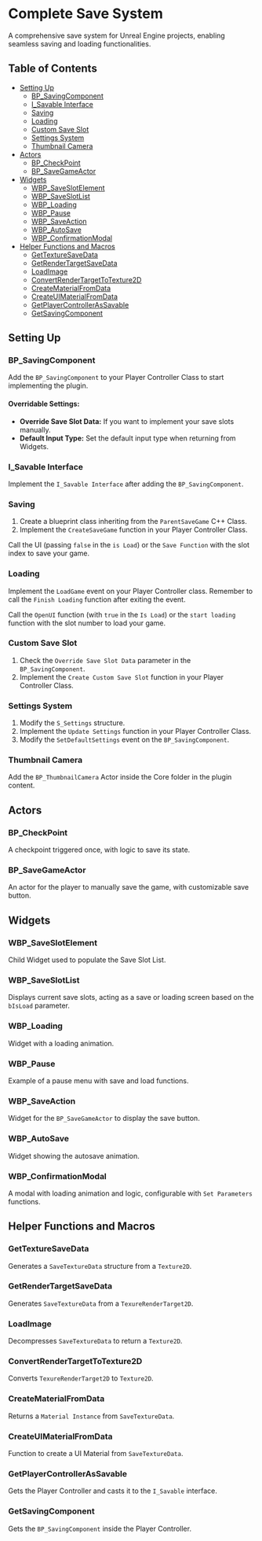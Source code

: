 # Complete Save System

A comprehensive save system for Unreal Engine projects, enabling seamless saving and loading functionalities.

## Table of Contents
- [Setting Up](#setting-up)
    - [BP_SavingComponent](#bp_savingcomponent)
    - [I_Savable Interface](#i_savable-interface)
    - [Saving](#saving)
    - [Loading](#loading)
    - [Custom Save Slot](#custom-save-slot)
    - [Settings System](#settings-system)
    - [Thumbnail Camera](#thumbnail-camera)
- [Actors](#actors)
    - [BP_CheckPoint](#bp_checkpoint)
    - [BP_SaveGameActor](#bp_savegameactor)
- [Widgets](#widgets)
    - [WBP_SaveSlotElement](#wbp_saveslotelement)
    - [WBP_SaveSlotList](#wbp_saveslotlist)
    - [WBP_Loading](#wbp_loading)
    - [WBP_Pause](#wbp_pause)
    - [WBP_SaveAction](#wbp_saveaction)
    - [WBP_AutoSave](#wbp_autosave)
    - [WBP_ConfirmationModal](#wbp_confirmationmodal)
- [Helper Functions and Macros](#helper-functions-and-macros)
    - [GetTextureSaveData](#gettexturesavedata)
    - [GetRenderTargetSaveData](#getrendertargetsavedata)
    - [LoadImage](#loadimage)
    - [ConvertRenderTargetToTexture2D](#convertrendertargettotexture2d)
    - [CreateMaterialFromData](#creatematerialfromdata)
    - [CreateUIMaterialFromData](#createuimaterialfromdata)
    - [GetPlayerControllerAsSavable](#getplayercontrollerassavable)
    - [GetSavingComponent](#getsavingcomponent)

## Setting Up

### BP_SavingComponent
Add the `BP_SavingComponent` to your Player Controller Class to start implementing the plugin.

#### Overridable Settings:
- **Override Save Slot Data:** If you want to implement your save slots manually.
- **Default Input Type:** Set the default input type when returning from Widgets.

### I_Savable Interface
Implement the `I_Savable Interface` after adding the `BP_SavingComponent`.

### Saving
1. Create a blueprint class inheriting from the `ParentSaveGame` C++ Class.
2. Implement the `CreateSaveGame` function in your Player Controller Class.

Call the UI (passing `false` in the `is Load`) or the `Save Function` with the slot index to save your game.

### Loading
Implement the `LoadGame` event on your Player Controller class. Remember to call the `Finish Loading` function after exiting the event.

Call the `OpenUI` function (with `true` in the `Is Load`) or the `start loading` function with the slot number to load your game.

### Custom Save Slot
1. Check the `Override Save Slot Data` parameter in the `BP_SavingComponent`.
2. Implement the `Create Custom Save Slot` function in your Player Controller Class.

### Settings System
1. Modify the `S_Settings` structure.
2. Implement the `Update Settings` function in your Player Controller Class.
3. Modify the `SetDefaultSettings` event on the `BP_SavingComponent`.

### Thumbnail Camera
Add the `BP_ThumbnailCamera` Actor inside the Core folder in the plugin content.

## Actors

### BP_CheckPoint
A checkpoint triggered once, with logic to save its state.

### BP_SaveGameActor
An actor for the player to manually save the game, with customizable save button.

## Widgets

### WBP_SaveSlotElement
Child Widget used to populate the Save Slot List.

### WBP_SaveSlotList
Displays current save slots, acting as a save or loading screen based on the `bIsLoad` parameter.

### WBP_Loading
Widget with a loading animation.

### WBP_Pause
Example of a pause menu with save and load functions.

### WBP_SaveAction
Widget for the `BP_SaveGameActor` to display the save button.

### WBP_AutoSave
Widget showing the autosave animation.

### WBP_ConfirmationModal
A modal with loading animation and logic, configurable with `Set Parameters` functions.

## Helper Functions and Macros

### GetTextureSaveData
Generates a `SaveTextureData` structure from a `Texture2D`.

### GetRenderTargetSaveData
Generates `SaveTextureData` from a `TexureRenderTarget2D`.

### LoadImage
Decompresses `SaveTextureData` to return a `Texture2D`.

### ConvertRenderTargetToTexture2D
Converts `TexureRenderTarget2D` to `Texture2D`.

### CreateMaterialFromData
Returns a `Material Instance` from `SaveTextureData`.

### CreateUIMaterialFromData
Function to create a UI Material from `SaveTextureData`.

### GetPlayerControllerAsSavable
Gets the Player Controller and casts it to the `I_Savable` interface.

### GetSavingComponent
Gets the `BP_SavingComponent` inside the Player Controller.
